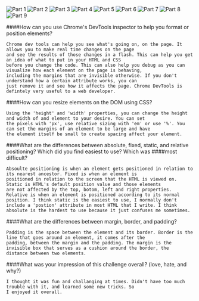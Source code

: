 ![Part 1](/imgs/1.png)
![Part 2](/imgs/2.png)
![Part 3](/imgs/3.png)
![Part 4](/imgs/4.png)
![Part 5](/imgs/5.png)
![Part 6](/imgs/6.png)
![Part 7](/imgs/7.png)
![Part 8](/imgs/8.png)
![Part 9](/imgs/9.png)

####How can you use Chrome's DevTools inspector to help you format or position elements?
	
	Chrome dev tools can help you see what's going on, on the page. It allows you to make real time changes on the page 
	and see the results of those changes in a flash. This can help you get an idea of what to put in your HTML and CSS
	before you change the code. This can also help you debug as you can visualize how each element on the page is behaving,
	including the margins that are invisible otherwise. If you don't understand how a certain attribute works, you can
	just remove it and see how it affects the page. Chrome DevTools is defintely very useful to a web developer.

####How can you resize elements on the DOM using CSS?

	Using the 'height' and 'width' properties, you can change the height and width of and element to your desire. You can set
	the pixels with 'px', use relative sizing with 'em' or use '%'. You can set the margins of an element to be large and have
	the element itself be small to create spacing affect your element.  

####What are the differences between absolute, fixed, static, and relative positioning? Which did you find easiest to use? Which was
####most difficult?

	Absoulte positioning is when an element gets positioned in relation to its nearest ancestor. Fixed is when an element is 
	positioned in relation to the screen that the HTML is viewed on. Static is HTML's default position value and those elements
	are not affected by the top, botom, left and right properties. Relative is when an element is positioned according to its normal
	position. I think static is the easiest to use, I normally don't include a 'postion' attribute in most HTML that I write. I think
	absolute is the hardest to use because it just confuses me sometimes.

####What are the differences between margin, border, and padding?

	Padding is the space between the element and its border. Border is the line that goes around an element, it comes after the 
	padding, between the margin and the padding. The margin is the invisible box that serves as a cushion around the border, the
	distance between two elements. 

####What was your impression of this challenge overall? (love, hate, and why?)

	I thought it was fun and challanging at times. Didn't have too much trouble with it, and learned some new tricks. So
	I enjoyed it overall.


